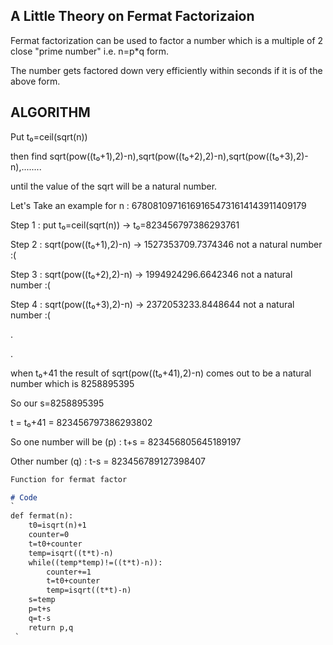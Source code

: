 ## A Little Theory on Fermat Factorizaion
Fermat factorization can be used to factor a number which is a multiple of 2 close "prime number" i.e. n=p*q form.

The number gets factored down very efficiently within seconds if it is of the above form.

## ALGORITHM
Put t₀=ceil(sqrt(n))

then find sqrt(pow((t₀+1),2)-n),sqrt(pow((t₀+2),2)-n),sqrt(pow((t₀+3),2)-n),........

until the value of the sqrt will be a natural number.

Let's Take an example for n : 678081097161691654731614143911409179

Step 1  : put t₀=ceil(sqrt(n))  ->  t₀=823456797386293761

Step 2  : sqrt(pow((t₀+1),2)-n) ->  1527353709.7374346  not a natural number :(

Step 3  : sqrt(pow((t₀+2),2)-n) ->  1994924296.6642346  not a natural number :(

Step 4  : sqrt(pow((t₀+3),2)-n) ->  2372053233.8448644  not a natural number :(

.

.


when t₀+41 the result of sqrt(pow((t₀+41),2)-n) comes out to be a natural number which is 8258895395

So our s=8258895395

t = t₀+41 = 823456797386293802

So one number will be (p) : t+s = 823456805645189197

Other number (q)  : t-s = 823456789127398407

```markdown
Function for fermat factor 

# Code 
`
def fermat(n):
	t0=isqrt(n)+1
	counter=0
	t=t0+counter
	temp=isqrt((t*t)-n)
	while((temp*temp)!=((t*t)-n)):
		counter+=1
		t=t0+counter
		temp=isqrt((t*t)-n)
	s=temp
	p=t+s
	q=t-s
	return p,q
 `
```
